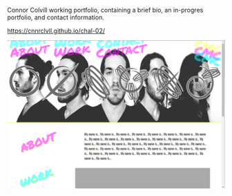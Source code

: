 Connor Colvill working portfolio, containing a brief bio, an in-progres portfolio, and contact information.

https://cnnrclvll.github.io/chal-02/

![image][def]

[def]: https://github.com/cnnrclvll/chal-02/blob/08c415a8e496fb587fe820a30805325a8f166545/assets/css/images/Screenshot.png